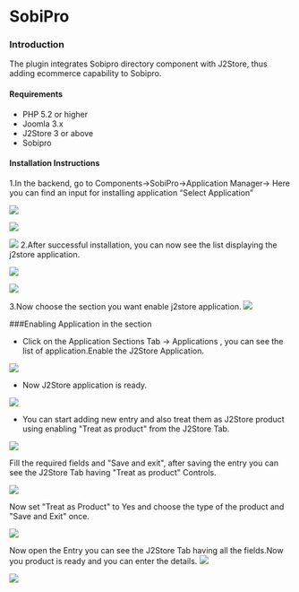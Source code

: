 # SobiPro

### Introduction
The plugin integrates Sobipro directory component with J2Store, thus adding ecommerce capability to Sobipro. 

#### Requirements
* PHP 5.2 or higher
* Joomla 3.x
* J2Store 3 or above
* Sobipro

#### Installation Instructions 
1.In the backend, go to Components->SobiPro->Application Manager-> Here you can find an input for installing application  “Select Application”

![](sobipro_step_1.png)


![](sobipro_step_2.png)

![](sobipro_step_3.png)
2.After successful installation, you can now see the list displaying the j2store application.

![](step_6.png)

![](step_7.png)


3.Now choose the section you want enable j2store application.
![](step_8.png)

###Enabling Application in the section
* Click on the Application Sections Tab -> Applications ,   you can see the list of application.Enable the J2Store   Application. 

![](step_12.png)

* Now J2Store application is ready.
 
![](step_13.png)

* You can start adding new entry and also treat them as J2Store product using enabling "Treat as product" from the J2Store Tab.

![](step_13_a.png)

Fill the required fields and  "Save and exit", after  saving the entry you can see the J2Store Tab having "Treat as product" Controls.

![](step_17_b.png)

Now set "Treat as Product" to Yes and choose the type of the product and "Save and Exit" once.

![](step_17_c.png)

Now open the Entry you can see the J2Store Tab having all the fields.Now you product is ready and you can enter the details.
![](step_17_d.png)


![](step_18_a.png)




